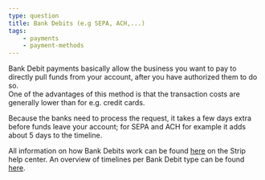 ```yaml
---
type: question
title: Bank Debits (e.g SEPA, ACH,...)
tags:
    - payments
    - payment-methods
---
```


Bank Debit payments basically allow the business you want to pay to directly pull funds from your account, after you have authorized them to do so. \
One of the advantages of this method is that the transaction costs are generally lower than for e.g. credit cards.

Because the banks need to process the request, it takes a few days extra before funds leave your account; for SEPA and ACH for example it adds about 5 days to the timeline.

All information on how Bank Debits work can be found [here](https://stripe.com/en-es/guides/introduction-to-bank-debits) on the Strip help center. An overview of timelines per Bank Debit type can be found [here](https://stripe.com/en-es/guides/introduction-to-bank-debits#comparison-of-global-bank-debit-methods).
